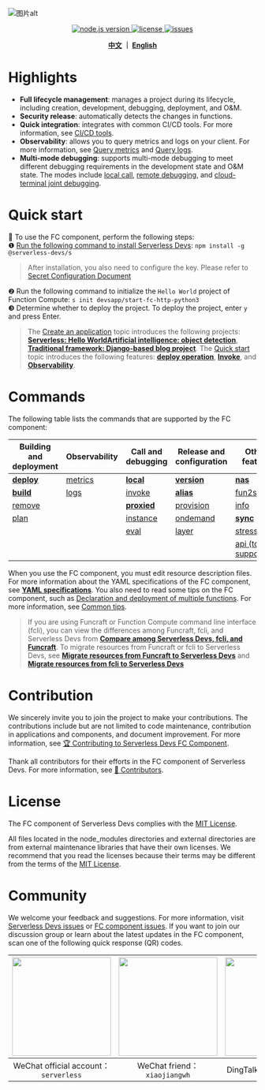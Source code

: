 ![图片alt](https://serverless-article-picture.oss-cn-hangzhou.aliyuncs.com/1635756716877_20211101085157044368.png)
<p align="center" class="flex justify-center">
  <a href="https://nodejs.org/en/" class="ml-1">
    <img src="https://img.shields.io/badge/node-%3E%3D%2010.8.0-brightgreen" alt="node.js version">
  </a>
  <a href="https://github.com/devsapp/fc/blob/master/LICENSE" class="ml-1">
    <img src="https://img.shields.io/badge/License-MIT-green" alt="license">
  </a>
  <a href="https://github.com/devsapp/fc/issues"class="ml-1">
    <img src="https://img.shields.io/github/issues/devsapp/fc" alt="issues">
  </a>
  </a>
</p>

<p align="center">
  <span><b><a href="./readme.md">中文</a> ｜ <a href="./readme_en.md">English</a></b></span><br>
</p>

# Highlights

- **Full lifecycle management**: manages a project during its lifecycle, including creation, development, debugging, deployment, and O&M.
- **Security release**: automatically detects the changes in functions.
- **Quick integration**: integrates with common CI/CD tools. For more information, see [CI/CD tools](https://github.com/Serverless-Devs/Serverless-Devs/blob/master/docs/en/cicd.md).
- **Observability**: allows you to query metrics and logs on your client. For more information, see [Query metrics](docs/en/command/metrics.md) and [Query logs](docs/en/command/logs.md).
- **Multi-mode debugging**: supports multi-mode debugging to meet different debugging requirements in the development state and O&M state. The modes include [local call](docs/en/command/local.md), [remote debugging](docs/en/command/invoke.md), and [cloud-terminal joint debugging](docs/en/command/proxied.md).
# Quick start

🙋 To use the FC component, perform the following steps:    
❶ [Run the following command to install Serverless Devs](https://github.com/Serverless-Devs/Serverless-Devs/blob/master/docs/en/install.md): `npm install -g @serverless-devs/s`  
> After installation, you also need to configure the key. Please refer to [Secret Configuration Document](./en/config.md)

❷ Run the following command to initialize the `Hello World` project of Function Compute: `s init devsapp/start-fc-http-python3`          
❸ Determine whether to deploy the project. To deploy the project, enter `y` and press Enter.     

> The [Create an application](en/quick_start_application.md) topic introduces the following projects: [**Serverless: Hello World**](docs/en/quick_start_application.md#serverlesshello-world)[**Artificial intelligence: object detection**](docs/en/quick_start_application.md#AITarget-Detection), [**Traditional framework: Django-based blog project**](docs/en/quick_start_application.md#Traditional-framework-based-on-django-blog-project). The [Quick start](docs/en/quick_start_function.md) topic introduces the following features: [**deploy operation**](docs/en/quick_start_function.md#deploy-operation), [**Invoke**](docs/en/quick_start_function.md#Invoke), and [**Observability**](docs/en/quick_start_function.md#Observability). 
 
# Commands

The following table lists the commands that are supported by the FC component:



| Building and deployment            | Observability                    | Call and debugging                   | Release and configuration            | Other feature                                |
| ---------------------------------- | -------------------------------- | ------------------------------------ | ------------------------------------ | -------------------------------------------- |
| [**deploy**](docs/en/command/deploy.md) | [metrics](docs/en/command/metrics.md) | [**local**](docs/en/command/local.md)     | [**version**](docs/en/command/version.md) | [**nas**](docs/en/command/nas.md)                 |
| [**build**](docs/en/command/build.md)   | [logs](docs/en/command/logs.md)       | [invoke](docs/en/command/invoke.md)       | [**alias**](docs/en/command/alias.md)     | [fun2s](docs/en/command/fun2s.md)                 |
| [remove](docs/en/command/remove.md)     |                                  | [**proxied**](docs/en/command/proxied.md) | [provision](docs/en/command/provision.md) | [info](docs/en/command/info.md)                   |
| [plan](docs/en/command/plan.md)         |                                  | [instance](docs/en/command/instance.md)       | [ondemand](docs/en/command/ondemand.md)   | [**sync**](docs/en/command/sync.md)               |
|                                    |                                  | [eval](docs/en/command/eval.md)           | [layer](docs/en/command/layer.md)         | [stress](docs/en/command/stress.md)               |
|                                    |                                  |                                      |                                      | [api   (to be supported)](docs/en/command/api.md) |


When you use the FC component, you must edit resource description files. For more information about the YAML specifications of the FC component, see [**YAML specifications**](docs/en/yaml.md). You also need to read some tips on the FC component, such as [Declaration and deployment of multiple functions](docs/en/tips.md#Declaration-and-deployment-of-multiple-functions). For more information, see [Common tips](docs/en/tips.md).

> If you are using Funcraft or Function Compute command line interface (fcli), you can view the differences among Funcraft, fcli, and Serverless Devs from [**Compare among Serverless Devs, fcli, and Funcraft**](docs/en/vs_fun_fcli.md). To migrate resources from Funcraft or fcli to Serverless Devs, see [**Migrate resources from Funcraft to Serverless Devs**](docs/en/vs_fun_fcli.md#Migrate-resources-from-Funcraft-to-Serverless-Devs) and [**Migrate resources from fcli to Serverless Devs**](docs/en/vs_fun_fcli.md#Migrate-resources-from-fcli-to-Serverless-Devs) 

# Contribution

We sincerely invite you to join the project to make your contributions. The contributions include but are not limited to code maintenance, contribution in applications and components, and document improvement. For more information, see [🏆 Contributing to Serverless Devs FC Component](CONTRIBUTING.md). 

Thank all contributors for their efforts in the FC component of Serverless Devs. For more information, see [👬 Contributors](https://github.com/devsapp/fc/graphs/contributors). 

# License

The FC component of Serverless Devs complies with the [MIT License](LICENSE). 

All files located in the node_modules directories and external directories are from external maintenance libraries that have their own licenses. We recommend that you read the licenses because their terms may be different from the terms of the [MIT License](LICENSE). 

# Community

We welcome your feedback and suggestions. For more information, visit [Serverless Devs issues](https://github.com/serverless-devs/serverless-devs/issues) or [FC component issues](https://github.com/devsapp/fc/issues). If you want to join our discussion group or learn about the latest updates in the FC component, scan one of the following quick response (QR) codes.

<p align="center">

| <img src="https://serverless-article-picture.oss-cn-hangzhou.aliyuncs.com/1635407298906_20211028074819117230.png" width="200px" > | <img src="https://serverless-article-picture.oss-cn-hangzhou.aliyuncs.com/1635407044136_20211028074404326599.png" width="200px" > | <img src="https://serverless-article-picture.oss-cn-hangzhou.aliyuncs.com/1635407252200_20211028074732517533.png" width="200px" > |
| ------------------------------------------------------------ | ------------------------------------------------------------ | ------------------------------------------------------------ |
| <center>WeChat official account：`serverless`</center>       | <center>WeChat friend：`xiaojiangwh`</center>                | <center>DingTalk Froup：`33947367`</center>                  |

</p>
